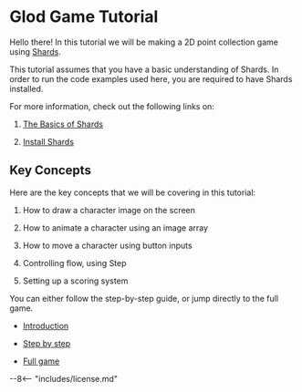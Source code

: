 # Glod Game Tutorial

Hello there! In this tutorial we will be making a 2D point collection game using [Shards](https://github.com/fragcolor-xyz/shards).

This tutorial assumes that you have a basic understanding of Shards. In order to run the code examples used here, you are required to have Shards installed. 

For more information, check out the following links on:

1. [The Basics of Shards](https://docs.fragcolor.xyz/learn/shards/)

2. [Install Shards](https://github.com/fragcolor-xyz/shards/releases)

## Key Concepts
Here are the key concepts that we will be covering in this tutorial:

1. How to draw a character image on the screen

2. How to animate a character using an image array

3. How to move a character using button inputs

4. Controlling flow, using Step

5. Setting up a scoring system

You can either follow the step-by-step guide, or jump directly to the full game.

* [Introduction](./introduction.md)

* [Step by step](./steps/index.md)

* [Full game](./full-game/index.md)

--8<-- "includes/license.md"
